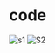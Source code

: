 # code
![s1](https://github.com/user-attachments/assets/2046afad-f514-47ba-b515-9f500b272845)
![S2](https://github.com/user-attachments/assets/7d14e5b7-82b3-4a4d-9369-29238f05e680)
